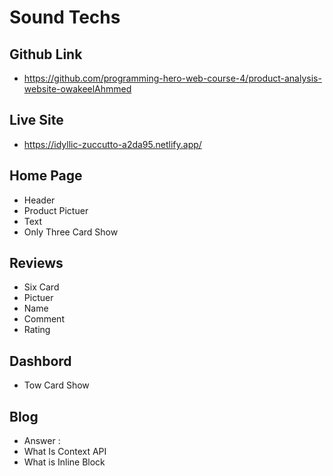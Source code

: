 # Sound Techs

## Github Link
* https://github.com/programming-hero-web-course-4/product-analysis-website-owakeelAhmmed

## Live Site
 * https://idyllic-zuccutto-a2da95.netlify.app/

## Home Page

* Header 
* Product Pictuer
* Text 
* Only Three Card Show 

## Reviews
* Six Card 
* Pictuer
* Name 
* Comment
* Rating

## Dashbord
* Tow Card Show 

## Blog 
* Answer :
* What Is Context API 
* What is Inline Block


